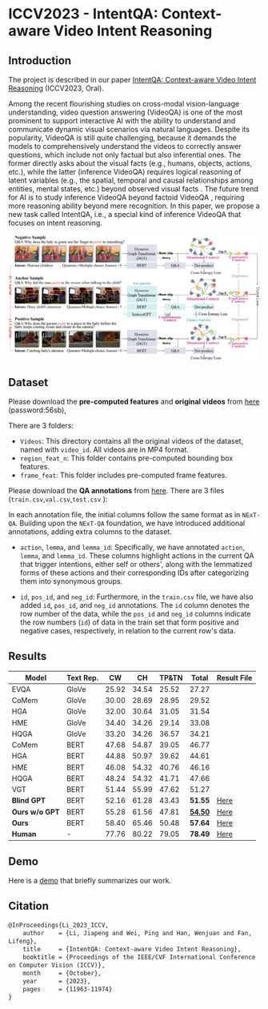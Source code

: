 # ICCV2023 - IntentQA: Context-aware Video Intent Reasoning

## **Introduction**

The project is described in our paper [IntentQA: Context-aware Video Intent Reasoning](https://openaccess.thecvf.com/content/ICCV2023/papers/Li_IntentQA_Context-aware_Video_Intent_Reasoning_ICCV_2023_paper.pdf) (ICCV2023, Oral).

Among the recent flourishing studies on cross-modal vision-language understanding, video question answering (VideoQA) is one of the most prominent to support interactive AI with the ability to understand and communicate dynamic visual scenarios via natural languages. Despite its popularity, VideoQA is still quite challenging, because it demands the models to comprehensively understand the videos to correctly answer questions, which include not only factual but also inferential ones. The former directly asks about the visual facts (e.g., humans, objects, actions, etc.), while the latter (inference VideoQA) requires logical reasoning of latent variables (e.g., the spatial, temporal and causal relationships among entities, mental states, etc.) beyond observed visual facts . The future trend for AI is to study inference VideoQA beyond factoid VideoQA , requiring more reasoning ability beyond mere recognition. In this paper, we propose a new task called IntentQA, i.e., a special kind of inference VideoQA that focuses on intent reasoning. 

![img](img/model.png)

## **Dataset**

Please download the **pre-computed features** and **original videos** from [here](https://www.alipan.com/s/diEEWQc5rPq) (password:56sb),

There are 3 folders:

- `Videos`: This directory contains all the original videos of the dataset, named with `video_id`. All videos are in MP4 format.
- `region_feat_n`: This folder contains pre-computed bounding box features.
- `frame_feat`: This folder includes pre-computed frame features.

Please download the **QA annotations** from [here](https://drive.google.com/drive/folders/1dtds2e3ddHQ5YyauwC3d1SiSe_K5F-Xa?usp=drive_link). There are 3 files (```train.csv```,```val.csv```,```test.csv``` ):

In each annotation file, the initial columns follow the same format as in `NExT-QA`. Building upon the `NExT-QA` foundation, we have introduced additional annotations, adding extra columns to the dataset. 

*  `action`, `lemma`, and `lemma_id`: Specifically, we have annotated `action`, `lemma`, and `lemma_id`. These columns highlight actions in the current QA that trigger intentions, either self or others', along with the lemmatized forms of these actions and their corresponding IDs after categorizing them into synonymous groups.

* `id`, `pos_id`, and `neg_id`: Furthermore, in the `train.csv` file, we have also added `id`, `pos_id`, and `neg_id` annotations. The `id` column denotes the row number of the data, while the `pos_id` and `neg_id` columns indicate the row numbers (`id`) of data in the train set that form positive and negative cases, respectively, in relation to the current row's data.

## **Results**

| Model            | Text Rep. | CW    | CH    | TP&TN | Total                                                        | Result File                                                  |
| ---------------- | --------- | ----- | ----- | ----- | ------------------------------------------------------------ | ------------------------------------------------------------ |
| EVQA             | GloVe     | 25.92 | 34.54 | 25.52 | 27.27                                                        |                                                              |
| CoMem            | GloVe     | 30.00 | 28.69 | 28.95 | 29.52                                                        |                                                              |
| HGA              | GloVe     | 32.00 | 30.64 | 31.05 | 31.54                                                        |                                                              |
| HME              | GloVe     | 34.40 | 34.26 | 29.14 | 33.08                                                        |                                                              |
| HQGA             | GloVe     | 33.20 | 34.26 | 36.57 | 34.21                                                        |                                                              |
| CoMem            | BERT      | 47.68 | 54.87 | 39.05 | 46.77                                                        |                                                              |
| HGA              | BERT      | 44.88 | 50.97 | 39.62 | 44.61                                                        |                                                              |
| HME              | BERT      | 46.08 | 54.32 | 40.76 | 46.16                                                        |                                                              |
| HQGA             | BERT      | 48.24 | 54.32 | 41.71 | 47.66                                                        |                                                              |
| VGT              | BERT      | 51.44 | 55.99 | 47.62 | 51.27                                                        |                                                              |
| **Blind GPT**    | BERT      | 52.16 | 61.28 | 43.43 | **51.55**                                                    | [Here](https://drive.google.com/file/d/161zkUQsyUKvHuFp2qPCk5Gk5vtc28flT/view?usp=drive_link) |
| **Ours w/o GPT** | BERT      | 55.28 | 61.56 | 47.81 | **[54.50](https://drive.google.com/file/d/1C2clniRU44UqxDi_9R5ZMqpneHNM_j6T/view?usp=drive_link)** | [Here](https://drive.google.com/file/d/1C2clniRU44UqxDi_9R5ZMqpneHNM_j6T/view?usp=drive_link) |
| **Ours**         | BERT      | 58.40 | 65.46 | 50.48 | **57.64**                                                    | [Here](https://drive.google.com/file/d/17x66SNgj9bWit6LpgDEY8hMpR68gSP6k/view?usp=drive_link) |
| **Human**        | -         | 77.76 | 80.22 | 79.05 | **78.49**                                                    | [Here](https://drive.google.com/file/d/1VAdgeV3WGGlPLUhLzX9vdba_Ni7MxJH3/view?usp=drive_link) |

## **Demo**

Here is a [demo](https://vimeo.com/896083218?share=copy) that briefly summarizes our work.

## **Citation**

```
@InProceedings{Li_2023_ICCV,
    author    = {Li, Jiapeng and Wei, Ping and Han, Wenjuan and Fan, Lifeng},
    title     = {IntentQA: Context-aware Video Intent Reasoning},
    booktitle = {Proceedings of the IEEE/CVF International Conference on Computer Vision (ICCV)},
    month     = {October},
    year      = {2023},
    pages     = {11963-11974}
}
```
